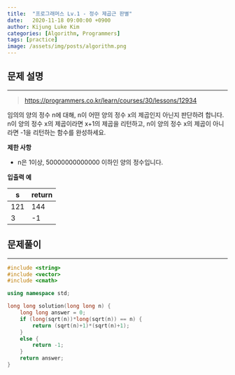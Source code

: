 ```yaml
---
title:  "프로그래머스 Lv.1 - 정수 제곱근 판별"
date:   2020-11-18 09:00:00 +0900
author: Kijung Luke Kim
categories: [Algorithm, Programmers]
tags: [practice]
image: /assets/img/posts/algorithm.png
---
```


## 문제 설명
---

> https://programmers.co.kr/learn/courses/30/lessons/12934

임의의 양의 정수 n에 대해, n이 어떤 양의 정수 x의 제곱인지 아닌지 판단하려 합니다.
n이 양의 정수 x의 제곱이라면 x+1의 제곱을 리턴하고, n이 양의 정수 x의 제곱이 아니라면 -1을 리턴하는 함수를 완성하세요.

**제한 사항**   

- n은 1이상, 50000000000000 이하인 양의 정수입니다.

**입출력 예**

|s|return|
|---|---|
|121|144|
|3|-1|

## 문제풀이
---

```cpp
#include <string>
#include <vector>
#include <cmath>

using namespace std;

long long solution(long long n) {
    long long answer = 0;
    if (long(sqrt(n))*long(sqrt(n)) == n) {
        return (sqrt(n)+1)*(sqrt(n)+1);
    }
    else {
        return -1;
    }
    return answer;
}
```
